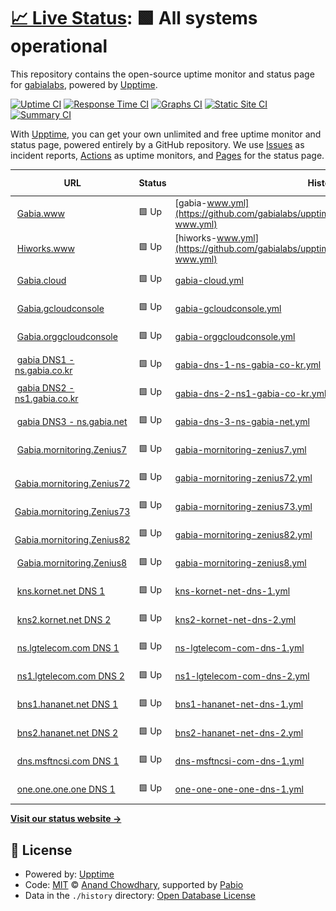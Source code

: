 # [📈 Live Status](https://gabialabs.github.io): <!--live status--> **🟩 All systems operational**

This repository contains the open-source uptime monitor and status page for [gabialabs](https://gabialabs.github.io), powered by [Upptime](https://github.com/upptime/upptime).

[![Uptime CI](https://github.com/gabialabs/upptime/workflows/Uptime%20CI/badge.svg)](https://github.com/gabialabs/upptime/actions?query=workflow%3A%22Uptime+CI%22)
[![Response Time CI](https://github.com/gabialabs/upptime/workflows/Response%20Time%20CI/badge.svg)](https://github.com/gabialabs/upptime/actions?query=workflow%3A%22Response+Time+CI%22)
[![Graphs CI](https://github.com/gabialabs/upptime/workflows/Graphs%20CI/badge.svg)](https://github.com/gabialabs/upptime/actions?query=workflow%3A%22Graphs+CI%22)
[![Static Site CI](https://github.com/gabialabs/upptime/workflows/Static%20Site%20CI/badge.svg)](https://github.com/gabialabs/upptime/actions?query=workflow%3A%22Static+Site+CI%22)
[![Summary CI](https://github.com/gabialabs/upptime/workflows/Summary%20CI/badge.svg)](https://github.com/gabialabs/upptime/actions?query=workflow%3A%22Summary+CI%22)

With [Upptime](https://upptime.js.org), you can get your own unlimited and free uptime monitor and status page, powered entirely by a GitHub repository. We use [Issues](https://github.com/gabialabs/upptime/issues) as incident reports, [Actions](https://github.com/gabialabs/upptime/actions) as uptime monitors, and [Pages](https://gabialabs.github.io) for the status page.

<!--start: status pages-->
<!-- This summary is generated by Upptime (https://github.com/upptime/upptime) -->
<!-- Do not edit this manually, your changes will be overwritten -->
<!-- prettier-ignore -->
| URL | Status | History | Response Time | Uptime |
| --- | ------ | ------- | ------------- | ------ |
| <img alt="" src="https://icons.duckduckgo.com/ip3/www.gabia.com.ico" height="13"> [Gabia.www](https://www.gabia.com/) | 🟩 Up | [gabia-www.yml](https://github.com/gabialabs/upptime/commits/HEAD/history/gabia-www.yml) | <details><summary><img alt="Response time graph" src="./graphs/gabia-www/response-time-week.png" height="20"> 5779ms</summary><br><a href="https://g-check.zasfe.com/history/gabia-www"><img alt="Response time 2837" src="https://img.shields.io/endpoint?url=https%3A%2F%2Fraw.githubusercontent.com%2Fgabialabs%2Fupptime%2FHEAD%2Fapi%2Fgabia-www%2Fresponse-time.json"></a><br><a href="https://g-check.zasfe.com/history/gabia-www"><img alt="24-hour response time 6449" src="https://img.shields.io/endpoint?url=https%3A%2F%2Fraw.githubusercontent.com%2Fgabialabs%2Fupptime%2FHEAD%2Fapi%2Fgabia-www%2Fresponse-time-day.json"></a><br><a href="https://g-check.zasfe.com/history/gabia-www"><img alt="7-day response time 5779" src="https://img.shields.io/endpoint?url=https%3A%2F%2Fraw.githubusercontent.com%2Fgabialabs%2Fupptime%2FHEAD%2Fapi%2Fgabia-www%2Fresponse-time-week.json"></a><br><a href="https://g-check.zasfe.com/history/gabia-www"><img alt="30-day response time 3410" src="https://img.shields.io/endpoint?url=https%3A%2F%2Fraw.githubusercontent.com%2Fgabialabs%2Fupptime%2FHEAD%2Fapi%2Fgabia-www%2Fresponse-time-month.json"></a><br><a href="https://g-check.zasfe.com/history/gabia-www"><img alt="1-year response time 2837" src="https://img.shields.io/endpoint?url=https%3A%2F%2Fraw.githubusercontent.com%2Fgabialabs%2Fupptime%2FHEAD%2Fapi%2Fgabia-www%2Fresponse-time-year.json"></a></details> | <details><summary><a href="https://g-check.zasfe.com/history/gabia-www">100.00%</a></summary><a href="https://g-check.zasfe.com/history/gabia-www"><img alt="All-time uptime 100.00%" src="https://img.shields.io/endpoint?url=https%3A%2F%2Fraw.githubusercontent.com%2Fgabialabs%2Fupptime%2FHEAD%2Fapi%2Fgabia-www%2Fuptime.json"></a><br><a href="https://g-check.zasfe.com/history/gabia-www"><img alt="24-hour uptime 100.00%" src="https://img.shields.io/endpoint?url=https%3A%2F%2Fraw.githubusercontent.com%2Fgabialabs%2Fupptime%2FHEAD%2Fapi%2Fgabia-www%2Fuptime-day.json"></a><br><a href="https://g-check.zasfe.com/history/gabia-www"><img alt="7-day uptime 100.00%" src="https://img.shields.io/endpoint?url=https%3A%2F%2Fraw.githubusercontent.com%2Fgabialabs%2Fupptime%2FHEAD%2Fapi%2Fgabia-www%2Fuptime-week.json"></a><br><a href="https://g-check.zasfe.com/history/gabia-www"><img alt="30-day uptime 100.00%" src="https://img.shields.io/endpoint?url=https%3A%2F%2Fraw.githubusercontent.com%2Fgabialabs%2Fupptime%2FHEAD%2Fapi%2Fgabia-www%2Fuptime-month.json"></a><br><a href="https://g-check.zasfe.com/history/gabia-www"><img alt="1-year uptime 100.00%" src="https://img.shields.io/endpoint?url=https%3A%2F%2Fraw.githubusercontent.com%2Fgabialabs%2Fupptime%2FHEAD%2Fapi%2Fgabia-www%2Fuptime-year.json"></a></details>
| <img alt="" src="https://icons.duckduckgo.com/ip3/hiworks.com.ico" height="13"> [Hiworks.www](https://hiworks.com/) | 🟩 Up | [hiworks-www.yml](https://github.com/gabialabs/upptime/commits/HEAD/history/hiworks-www.yml) | <details><summary><img alt="Response time graph" src="./graphs/hiworks-www/response-time-week.png" height="20"> 1043ms</summary><br><a href="https://g-check.zasfe.com/history/hiworks-www"><img alt="Response time 1279" src="https://img.shields.io/endpoint?url=https%3A%2F%2Fraw.githubusercontent.com%2Fgabialabs%2Fupptime%2FHEAD%2Fapi%2Fhiworks-www%2Fresponse-time.json"></a><br><a href="https://g-check.zasfe.com/history/hiworks-www"><img alt="24-hour response time 1036" src="https://img.shields.io/endpoint?url=https%3A%2F%2Fraw.githubusercontent.com%2Fgabialabs%2Fupptime%2FHEAD%2Fapi%2Fhiworks-www%2Fresponse-time-day.json"></a><br><a href="https://g-check.zasfe.com/history/hiworks-www"><img alt="7-day response time 1043" src="https://img.shields.io/endpoint?url=https%3A%2F%2Fraw.githubusercontent.com%2Fgabialabs%2Fupptime%2FHEAD%2Fapi%2Fhiworks-www%2Fresponse-time-week.json"></a><br><a href="https://g-check.zasfe.com/history/hiworks-www"><img alt="30-day response time 978" src="https://img.shields.io/endpoint?url=https%3A%2F%2Fraw.githubusercontent.com%2Fgabialabs%2Fupptime%2FHEAD%2Fapi%2Fhiworks-www%2Fresponse-time-month.json"></a><br><a href="https://g-check.zasfe.com/history/hiworks-www"><img alt="1-year response time 1279" src="https://img.shields.io/endpoint?url=https%3A%2F%2Fraw.githubusercontent.com%2Fgabialabs%2Fupptime%2FHEAD%2Fapi%2Fhiworks-www%2Fresponse-time-year.json"></a></details> | <details><summary><a href="https://g-check.zasfe.com/history/hiworks-www">100.00%</a></summary><a href="https://g-check.zasfe.com/history/hiworks-www"><img alt="All-time uptime 100.00%" src="https://img.shields.io/endpoint?url=https%3A%2F%2Fraw.githubusercontent.com%2Fgabialabs%2Fupptime%2FHEAD%2Fapi%2Fhiworks-www%2Fuptime.json"></a><br><a href="https://g-check.zasfe.com/history/hiworks-www"><img alt="24-hour uptime 100.00%" src="https://img.shields.io/endpoint?url=https%3A%2F%2Fraw.githubusercontent.com%2Fgabialabs%2Fupptime%2FHEAD%2Fapi%2Fhiworks-www%2Fuptime-day.json"></a><br><a href="https://g-check.zasfe.com/history/hiworks-www"><img alt="7-day uptime 100.00%" src="https://img.shields.io/endpoint?url=https%3A%2F%2Fraw.githubusercontent.com%2Fgabialabs%2Fupptime%2FHEAD%2Fapi%2Fhiworks-www%2Fuptime-week.json"></a><br><a href="https://g-check.zasfe.com/history/hiworks-www"><img alt="30-day uptime 100.00%" src="https://img.shields.io/endpoint?url=https%3A%2F%2Fraw.githubusercontent.com%2Fgabialabs%2Fupptime%2FHEAD%2Fapi%2Fhiworks-www%2Fuptime-month.json"></a><br><a href="https://g-check.zasfe.com/history/hiworks-www"><img alt="1-year uptime 100.00%" src="https://img.shields.io/endpoint?url=https%3A%2F%2Fraw.githubusercontent.com%2Fgabialabs%2Fupptime%2FHEAD%2Fapi%2Fhiworks-www%2Fuptime-year.json"></a></details>
| <img alt="" src="https://icons.duckduckgo.com/ip3/cloud.gabia.com.ico" height="13"> [Gabia.cloud](https://cloud.gabia.com/) | 🟩 Up | [gabia-cloud.yml](https://github.com/gabialabs/upptime/commits/HEAD/history/gabia-cloud.yml) | <details><summary><img alt="Response time graph" src="./graphs/gabia-cloud/response-time-week.png" height="20"> 1799ms</summary><br><a href="https://g-check.zasfe.com/history/gabia-cloud"><img alt="Response time 1814" src="https://img.shields.io/endpoint?url=https%3A%2F%2Fraw.githubusercontent.com%2Fgabialabs%2Fupptime%2FHEAD%2Fapi%2Fgabia-cloud%2Fresponse-time.json"></a><br><a href="https://g-check.zasfe.com/history/gabia-cloud"><img alt="24-hour response time 1705" src="https://img.shields.io/endpoint?url=https%3A%2F%2Fraw.githubusercontent.com%2Fgabialabs%2Fupptime%2FHEAD%2Fapi%2Fgabia-cloud%2Fresponse-time-day.json"></a><br><a href="https://g-check.zasfe.com/history/gabia-cloud"><img alt="7-day response time 1799" src="https://img.shields.io/endpoint?url=https%3A%2F%2Fraw.githubusercontent.com%2Fgabialabs%2Fupptime%2FHEAD%2Fapi%2Fgabia-cloud%2Fresponse-time-week.json"></a><br><a href="https://g-check.zasfe.com/history/gabia-cloud"><img alt="30-day response time 1786" src="https://img.shields.io/endpoint?url=https%3A%2F%2Fraw.githubusercontent.com%2Fgabialabs%2Fupptime%2FHEAD%2Fapi%2Fgabia-cloud%2Fresponse-time-month.json"></a><br><a href="https://g-check.zasfe.com/history/gabia-cloud"><img alt="1-year response time 1814" src="https://img.shields.io/endpoint?url=https%3A%2F%2Fraw.githubusercontent.com%2Fgabialabs%2Fupptime%2FHEAD%2Fapi%2Fgabia-cloud%2Fresponse-time-year.json"></a></details> | <details><summary><a href="https://g-check.zasfe.com/history/gabia-cloud">100.00%</a></summary><a href="https://g-check.zasfe.com/history/gabia-cloud"><img alt="All-time uptime 100.00%" src="https://img.shields.io/endpoint?url=https%3A%2F%2Fraw.githubusercontent.com%2Fgabialabs%2Fupptime%2FHEAD%2Fapi%2Fgabia-cloud%2Fuptime.json"></a><br><a href="https://g-check.zasfe.com/history/gabia-cloud"><img alt="24-hour uptime 100.00%" src="https://img.shields.io/endpoint?url=https%3A%2F%2Fraw.githubusercontent.com%2Fgabialabs%2Fupptime%2FHEAD%2Fapi%2Fgabia-cloud%2Fuptime-day.json"></a><br><a href="https://g-check.zasfe.com/history/gabia-cloud"><img alt="7-day uptime 100.00%" src="https://img.shields.io/endpoint?url=https%3A%2F%2Fraw.githubusercontent.com%2Fgabialabs%2Fupptime%2FHEAD%2Fapi%2Fgabia-cloud%2Fuptime-week.json"></a><br><a href="https://g-check.zasfe.com/history/gabia-cloud"><img alt="30-day uptime 100.00%" src="https://img.shields.io/endpoint?url=https%3A%2F%2Fraw.githubusercontent.com%2Fgabialabs%2Fupptime%2FHEAD%2Fapi%2Fgabia-cloud%2Fuptime-month.json"></a><br><a href="https://g-check.zasfe.com/history/gabia-cloud"><img alt="1-year uptime 100.00%" src="https://img.shields.io/endpoint?url=https%3A%2F%2Fraw.githubusercontent.com%2Fgabialabs%2Fupptime%2FHEAD%2Fapi%2Fgabia-cloud%2Fuptime-year.json"></a></details>
| <img alt="" src="https://icons.duckduckgo.com/ip3/gcloud.gabia.com.ico" height="13"> [Gabia.gcloudconsole](https://gcloud.gabia.com/) | 🟩 Up | [gabia-gcloudconsole.yml](https://github.com/gabialabs/upptime/commits/HEAD/history/gabia-gcloudconsole.yml) | <details><summary><img alt="Response time graph" src="./graphs/gabia-gcloudconsole/response-time-week.png" height="20"> 1594ms</summary><br><a href="https://g-check.zasfe.com/history/gabia-gcloudconsole"><img alt="Response time 1956" src="https://img.shields.io/endpoint?url=https%3A%2F%2Fraw.githubusercontent.com%2Fgabialabs%2Fupptime%2FHEAD%2Fapi%2Fgabia-gcloudconsole%2Fresponse-time.json"></a><br><a href="https://g-check.zasfe.com/history/gabia-gcloudconsole"><img alt="24-hour response time 1781" src="https://img.shields.io/endpoint?url=https%3A%2F%2Fraw.githubusercontent.com%2Fgabialabs%2Fupptime%2FHEAD%2Fapi%2Fgabia-gcloudconsole%2Fresponse-time-day.json"></a><br><a href="https://g-check.zasfe.com/history/gabia-gcloudconsole"><img alt="7-day response time 1594" src="https://img.shields.io/endpoint?url=https%3A%2F%2Fraw.githubusercontent.com%2Fgabialabs%2Fupptime%2FHEAD%2Fapi%2Fgabia-gcloudconsole%2Fresponse-time-week.json"></a><br><a href="https://g-check.zasfe.com/history/gabia-gcloudconsole"><img alt="30-day response time 1582" src="https://img.shields.io/endpoint?url=https%3A%2F%2Fraw.githubusercontent.com%2Fgabialabs%2Fupptime%2FHEAD%2Fapi%2Fgabia-gcloudconsole%2Fresponse-time-month.json"></a><br><a href="https://g-check.zasfe.com/history/gabia-gcloudconsole"><img alt="1-year response time 1956" src="https://img.shields.io/endpoint?url=https%3A%2F%2Fraw.githubusercontent.com%2Fgabialabs%2Fupptime%2FHEAD%2Fapi%2Fgabia-gcloudconsole%2Fresponse-time-year.json"></a></details> | <details><summary><a href="https://g-check.zasfe.com/history/gabia-gcloudconsole">100.00%</a></summary><a href="https://g-check.zasfe.com/history/gabia-gcloudconsole"><img alt="All-time uptime 100.00%" src="https://img.shields.io/endpoint?url=https%3A%2F%2Fraw.githubusercontent.com%2Fgabialabs%2Fupptime%2FHEAD%2Fapi%2Fgabia-gcloudconsole%2Fuptime.json"></a><br><a href="https://g-check.zasfe.com/history/gabia-gcloudconsole"><img alt="24-hour uptime 100.00%" src="https://img.shields.io/endpoint?url=https%3A%2F%2Fraw.githubusercontent.com%2Fgabialabs%2Fupptime%2FHEAD%2Fapi%2Fgabia-gcloudconsole%2Fuptime-day.json"></a><br><a href="https://g-check.zasfe.com/history/gabia-gcloudconsole"><img alt="7-day uptime 100.00%" src="https://img.shields.io/endpoint?url=https%3A%2F%2Fraw.githubusercontent.com%2Fgabialabs%2Fupptime%2FHEAD%2Fapi%2Fgabia-gcloudconsole%2Fuptime-week.json"></a><br><a href="https://g-check.zasfe.com/history/gabia-gcloudconsole"><img alt="30-day uptime 100.00%" src="https://img.shields.io/endpoint?url=https%3A%2F%2Fraw.githubusercontent.com%2Fgabialabs%2Fupptime%2FHEAD%2Fapi%2Fgabia-gcloudconsole%2Fuptime-month.json"></a><br><a href="https://g-check.zasfe.com/history/gabia-gcloudconsole"><img alt="1-year uptime 100.00%" src="https://img.shields.io/endpoint?url=https%3A%2F%2Fraw.githubusercontent.com%2Fgabialabs%2Fupptime%2FHEAD%2Fapi%2Fgabia-gcloudconsole%2Fuptime-year.json"></a></details>
| <img alt="" src="https://icons.duckduckgo.com/ip3/orgcloud.gabia.com.ico" height="13"> [Gabia.orggcloudconsole](https://orgcloud.gabia.com/login) | 🟩 Up | [gabia-orggcloudconsole.yml](https://github.com/gabialabs/upptime/commits/HEAD/history/gabia-orggcloudconsole.yml) | <details><summary><img alt="Response time graph" src="./graphs/gabia-orggcloudconsole/response-time-week.png" height="20"> 892ms</summary><br><a href="https://g-check.zasfe.com/history/gabia-orggcloudconsole"><img alt="Response time 944" src="https://img.shields.io/endpoint?url=https%3A%2F%2Fraw.githubusercontent.com%2Fgabialabs%2Fupptime%2FHEAD%2Fapi%2Fgabia-orggcloudconsole%2Fresponse-time.json"></a><br><a href="https://g-check.zasfe.com/history/gabia-orggcloudconsole"><img alt="24-hour response time 985" src="https://img.shields.io/endpoint?url=https%3A%2F%2Fraw.githubusercontent.com%2Fgabialabs%2Fupptime%2FHEAD%2Fapi%2Fgabia-orggcloudconsole%2Fresponse-time-day.json"></a><br><a href="https://g-check.zasfe.com/history/gabia-orggcloudconsole"><img alt="7-day response time 892" src="https://img.shields.io/endpoint?url=https%3A%2F%2Fraw.githubusercontent.com%2Fgabialabs%2Fupptime%2FHEAD%2Fapi%2Fgabia-orggcloudconsole%2Fresponse-time-week.json"></a><br><a href="https://g-check.zasfe.com/history/gabia-orggcloudconsole"><img alt="30-day response time 955" src="https://img.shields.io/endpoint?url=https%3A%2F%2Fraw.githubusercontent.com%2Fgabialabs%2Fupptime%2FHEAD%2Fapi%2Fgabia-orggcloudconsole%2Fresponse-time-month.json"></a><br><a href="https://g-check.zasfe.com/history/gabia-orggcloudconsole"><img alt="1-year response time 944" src="https://img.shields.io/endpoint?url=https%3A%2F%2Fraw.githubusercontent.com%2Fgabialabs%2Fupptime%2FHEAD%2Fapi%2Fgabia-orggcloudconsole%2Fresponse-time-year.json"></a></details> | <details><summary><a href="https://g-check.zasfe.com/history/gabia-orggcloudconsole">100.00%</a></summary><a href="https://g-check.zasfe.com/history/gabia-orggcloudconsole"><img alt="All-time uptime 100.00%" src="https://img.shields.io/endpoint?url=https%3A%2F%2Fraw.githubusercontent.com%2Fgabialabs%2Fupptime%2FHEAD%2Fapi%2Fgabia-orggcloudconsole%2Fuptime.json"></a><br><a href="https://g-check.zasfe.com/history/gabia-orggcloudconsole"><img alt="24-hour uptime 100.00%" src="https://img.shields.io/endpoint?url=https%3A%2F%2Fraw.githubusercontent.com%2Fgabialabs%2Fupptime%2FHEAD%2Fapi%2Fgabia-orggcloudconsole%2Fuptime-day.json"></a><br><a href="https://g-check.zasfe.com/history/gabia-orggcloudconsole"><img alt="7-day uptime 100.00%" src="https://img.shields.io/endpoint?url=https%3A%2F%2Fraw.githubusercontent.com%2Fgabialabs%2Fupptime%2FHEAD%2Fapi%2Fgabia-orggcloudconsole%2Fuptime-week.json"></a><br><a href="https://g-check.zasfe.com/history/gabia-orggcloudconsole"><img alt="30-day uptime 100.00%" src="https://img.shields.io/endpoint?url=https%3A%2F%2Fraw.githubusercontent.com%2Fgabialabs%2Fupptime%2FHEAD%2Fapi%2Fgabia-orggcloudconsole%2Fuptime-month.json"></a><br><a href="https://g-check.zasfe.com/history/gabia-orggcloudconsole"><img alt="1-year uptime 100.00%" src="https://img.shields.io/endpoint?url=https%3A%2F%2Fraw.githubusercontent.com%2Fgabialabs%2Fupptime%2FHEAD%2Fapi%2Fgabia-orggcloudconsole%2Fuptime-year.json"></a></details>
| <img alt="" src="https://icons.duckduckgo.com/ip3/null.ico" height="13"> [gabia DNS1 - ns.gabia.co.kr](ns.gabia.co.kr) | 🟩 Up | [gabia-dns-1-ns-gabia-co-kr.yml](https://github.com/gabialabs/upptime/commits/HEAD/history/gabia-dns-1-ns-gabia-co-kr.yml) | <details><summary><img alt="Response time graph" src="./graphs/gabia-dns-1-ns-gabia-co-kr/response-time-week.png" height="20"> 170ms</summary><br><a href="https://g-check.zasfe.com/history/gabia-dns-1-ns-gabia-co-kr"><img alt="Response time 170" src="https://img.shields.io/endpoint?url=https%3A%2F%2Fraw.githubusercontent.com%2Fgabialabs%2Fupptime%2FHEAD%2Fapi%2Fgabia-dns-1-ns-gabia-co-kr%2Fresponse-time.json"></a><br><a href="https://g-check.zasfe.com/history/gabia-dns-1-ns-gabia-co-kr"><img alt="24-hour response time 185" src="https://img.shields.io/endpoint?url=https%3A%2F%2Fraw.githubusercontent.com%2Fgabialabs%2Fupptime%2FHEAD%2Fapi%2Fgabia-dns-1-ns-gabia-co-kr%2Fresponse-time-day.json"></a><br><a href="https://g-check.zasfe.com/history/gabia-dns-1-ns-gabia-co-kr"><img alt="7-day response time 170" src="https://img.shields.io/endpoint?url=https%3A%2F%2Fraw.githubusercontent.com%2Fgabialabs%2Fupptime%2FHEAD%2Fapi%2Fgabia-dns-1-ns-gabia-co-kr%2Fresponse-time-week.json"></a><br><a href="https://g-check.zasfe.com/history/gabia-dns-1-ns-gabia-co-kr"><img alt="30-day response time 174" src="https://img.shields.io/endpoint?url=https%3A%2F%2Fraw.githubusercontent.com%2Fgabialabs%2Fupptime%2FHEAD%2Fapi%2Fgabia-dns-1-ns-gabia-co-kr%2Fresponse-time-month.json"></a><br><a href="https://g-check.zasfe.com/history/gabia-dns-1-ns-gabia-co-kr"><img alt="1-year response time 170" src="https://img.shields.io/endpoint?url=https%3A%2F%2Fraw.githubusercontent.com%2Fgabialabs%2Fupptime%2FHEAD%2Fapi%2Fgabia-dns-1-ns-gabia-co-kr%2Fresponse-time-year.json"></a></details> | <details><summary><a href="https://g-check.zasfe.com/history/gabia-dns-1-ns-gabia-co-kr">100.00%</a></summary><a href="https://g-check.zasfe.com/history/gabia-dns-1-ns-gabia-co-kr"><img alt="All-time uptime 100.00%" src="https://img.shields.io/endpoint?url=https%3A%2F%2Fraw.githubusercontent.com%2Fgabialabs%2Fupptime%2FHEAD%2Fapi%2Fgabia-dns-1-ns-gabia-co-kr%2Fuptime.json"></a><br><a href="https://g-check.zasfe.com/history/gabia-dns-1-ns-gabia-co-kr"><img alt="24-hour uptime 100.00%" src="https://img.shields.io/endpoint?url=https%3A%2F%2Fraw.githubusercontent.com%2Fgabialabs%2Fupptime%2FHEAD%2Fapi%2Fgabia-dns-1-ns-gabia-co-kr%2Fuptime-day.json"></a><br><a href="https://g-check.zasfe.com/history/gabia-dns-1-ns-gabia-co-kr"><img alt="7-day uptime 100.00%" src="https://img.shields.io/endpoint?url=https%3A%2F%2Fraw.githubusercontent.com%2Fgabialabs%2Fupptime%2FHEAD%2Fapi%2Fgabia-dns-1-ns-gabia-co-kr%2Fuptime-week.json"></a><br><a href="https://g-check.zasfe.com/history/gabia-dns-1-ns-gabia-co-kr"><img alt="30-day uptime 100.00%" src="https://img.shields.io/endpoint?url=https%3A%2F%2Fraw.githubusercontent.com%2Fgabialabs%2Fupptime%2FHEAD%2Fapi%2Fgabia-dns-1-ns-gabia-co-kr%2Fuptime-month.json"></a><br><a href="https://g-check.zasfe.com/history/gabia-dns-1-ns-gabia-co-kr"><img alt="1-year uptime 100.00%" src="https://img.shields.io/endpoint?url=https%3A%2F%2Fraw.githubusercontent.com%2Fgabialabs%2Fupptime%2FHEAD%2Fapi%2Fgabia-dns-1-ns-gabia-co-kr%2Fuptime-year.json"></a></details>
| <img alt="" src="https://icons.duckduckgo.com/ip3/null.ico" height="13"> [gabia DNS2 - ns1.gabia.co.kr](ns1.gabia.co.kr) | 🟩 Up | [gabia-dns-2-ns1-gabia-co-kr.yml](https://github.com/gabialabs/upptime/commits/HEAD/history/gabia-dns-2-ns1-gabia-co-kr.yml) | <details><summary><img alt="Response time graph" src="./graphs/gabia-dns-2-ns1-gabia-co-kr/response-time-week.png" height="20"> 170ms</summary><br><a href="https://g-check.zasfe.com/history/gabia-dns-2-ns1-gabia-co-kr"><img alt="Response time 166" src="https://img.shields.io/endpoint?url=https%3A%2F%2Fraw.githubusercontent.com%2Fgabialabs%2Fupptime%2FHEAD%2Fapi%2Fgabia-dns-2-ns1-gabia-co-kr%2Fresponse-time.json"></a><br><a href="https://g-check.zasfe.com/history/gabia-dns-2-ns1-gabia-co-kr"><img alt="24-hour response time 193" src="https://img.shields.io/endpoint?url=https%3A%2F%2Fraw.githubusercontent.com%2Fgabialabs%2Fupptime%2FHEAD%2Fapi%2Fgabia-dns-2-ns1-gabia-co-kr%2Fresponse-time-day.json"></a><br><a href="https://g-check.zasfe.com/history/gabia-dns-2-ns1-gabia-co-kr"><img alt="7-day response time 170" src="https://img.shields.io/endpoint?url=https%3A%2F%2Fraw.githubusercontent.com%2Fgabialabs%2Fupptime%2FHEAD%2Fapi%2Fgabia-dns-2-ns1-gabia-co-kr%2Fresponse-time-week.json"></a><br><a href="https://g-check.zasfe.com/history/gabia-dns-2-ns1-gabia-co-kr"><img alt="30-day response time 173" src="https://img.shields.io/endpoint?url=https%3A%2F%2Fraw.githubusercontent.com%2Fgabialabs%2Fupptime%2FHEAD%2Fapi%2Fgabia-dns-2-ns1-gabia-co-kr%2Fresponse-time-month.json"></a><br><a href="https://g-check.zasfe.com/history/gabia-dns-2-ns1-gabia-co-kr"><img alt="1-year response time 166" src="https://img.shields.io/endpoint?url=https%3A%2F%2Fraw.githubusercontent.com%2Fgabialabs%2Fupptime%2FHEAD%2Fapi%2Fgabia-dns-2-ns1-gabia-co-kr%2Fresponse-time-year.json"></a></details> | <details><summary><a href="https://g-check.zasfe.com/history/gabia-dns-2-ns1-gabia-co-kr">100.00%</a></summary><a href="https://g-check.zasfe.com/history/gabia-dns-2-ns1-gabia-co-kr"><img alt="All-time uptime 100.00%" src="https://img.shields.io/endpoint?url=https%3A%2F%2Fraw.githubusercontent.com%2Fgabialabs%2Fupptime%2FHEAD%2Fapi%2Fgabia-dns-2-ns1-gabia-co-kr%2Fuptime.json"></a><br><a href="https://g-check.zasfe.com/history/gabia-dns-2-ns1-gabia-co-kr"><img alt="24-hour uptime 100.00%" src="https://img.shields.io/endpoint?url=https%3A%2F%2Fraw.githubusercontent.com%2Fgabialabs%2Fupptime%2FHEAD%2Fapi%2Fgabia-dns-2-ns1-gabia-co-kr%2Fuptime-day.json"></a><br><a href="https://g-check.zasfe.com/history/gabia-dns-2-ns1-gabia-co-kr"><img alt="7-day uptime 100.00%" src="https://img.shields.io/endpoint?url=https%3A%2F%2Fraw.githubusercontent.com%2Fgabialabs%2Fupptime%2FHEAD%2Fapi%2Fgabia-dns-2-ns1-gabia-co-kr%2Fuptime-week.json"></a><br><a href="https://g-check.zasfe.com/history/gabia-dns-2-ns1-gabia-co-kr"><img alt="30-day uptime 100.00%" src="https://img.shields.io/endpoint?url=https%3A%2F%2Fraw.githubusercontent.com%2Fgabialabs%2Fupptime%2FHEAD%2Fapi%2Fgabia-dns-2-ns1-gabia-co-kr%2Fuptime-month.json"></a><br><a href="https://g-check.zasfe.com/history/gabia-dns-2-ns1-gabia-co-kr"><img alt="1-year uptime 100.00%" src="https://img.shields.io/endpoint?url=https%3A%2F%2Fraw.githubusercontent.com%2Fgabialabs%2Fupptime%2FHEAD%2Fapi%2Fgabia-dns-2-ns1-gabia-co-kr%2Fuptime-year.json"></a></details>
| <img alt="" src="https://icons.duckduckgo.com/ip3/null.ico" height="13"> [gabia DNS3 - ns.gabia.net](ns.gabia.net) | 🟩 Up | [gabia-dns-3-ns-gabia-net.yml](https://github.com/gabialabs/upptime/commits/HEAD/history/gabia-dns-3-ns-gabia-net.yml) | <details><summary><img alt="Response time graph" src="./graphs/gabia-dns-3-ns-gabia-net/response-time-week.png" height="20"> 164ms</summary><br><a href="https://g-check.zasfe.com/history/gabia-dns-3-ns-gabia-net"><img alt="Response time 165" src="https://img.shields.io/endpoint?url=https%3A%2F%2Fraw.githubusercontent.com%2Fgabialabs%2Fupptime%2FHEAD%2Fapi%2Fgabia-dns-3-ns-gabia-net%2Fresponse-time.json"></a><br><a href="https://g-check.zasfe.com/history/gabia-dns-3-ns-gabia-net"><img alt="24-hour response time 181" src="https://img.shields.io/endpoint?url=https%3A%2F%2Fraw.githubusercontent.com%2Fgabialabs%2Fupptime%2FHEAD%2Fapi%2Fgabia-dns-3-ns-gabia-net%2Fresponse-time-day.json"></a><br><a href="https://g-check.zasfe.com/history/gabia-dns-3-ns-gabia-net"><img alt="7-day response time 164" src="https://img.shields.io/endpoint?url=https%3A%2F%2Fraw.githubusercontent.com%2Fgabialabs%2Fupptime%2FHEAD%2Fapi%2Fgabia-dns-3-ns-gabia-net%2Fresponse-time-week.json"></a><br><a href="https://g-check.zasfe.com/history/gabia-dns-3-ns-gabia-net"><img alt="30-day response time 169" src="https://img.shields.io/endpoint?url=https%3A%2F%2Fraw.githubusercontent.com%2Fgabialabs%2Fupptime%2FHEAD%2Fapi%2Fgabia-dns-3-ns-gabia-net%2Fresponse-time-month.json"></a><br><a href="https://g-check.zasfe.com/history/gabia-dns-3-ns-gabia-net"><img alt="1-year response time 165" src="https://img.shields.io/endpoint?url=https%3A%2F%2Fraw.githubusercontent.com%2Fgabialabs%2Fupptime%2FHEAD%2Fapi%2Fgabia-dns-3-ns-gabia-net%2Fresponse-time-year.json"></a></details> | <details><summary><a href="https://g-check.zasfe.com/history/gabia-dns-3-ns-gabia-net">100.00%</a></summary><a href="https://g-check.zasfe.com/history/gabia-dns-3-ns-gabia-net"><img alt="All-time uptime 100.00%" src="https://img.shields.io/endpoint?url=https%3A%2F%2Fraw.githubusercontent.com%2Fgabialabs%2Fupptime%2FHEAD%2Fapi%2Fgabia-dns-3-ns-gabia-net%2Fuptime.json"></a><br><a href="https://g-check.zasfe.com/history/gabia-dns-3-ns-gabia-net"><img alt="24-hour uptime 100.00%" src="https://img.shields.io/endpoint?url=https%3A%2F%2Fraw.githubusercontent.com%2Fgabialabs%2Fupptime%2FHEAD%2Fapi%2Fgabia-dns-3-ns-gabia-net%2Fuptime-day.json"></a><br><a href="https://g-check.zasfe.com/history/gabia-dns-3-ns-gabia-net"><img alt="7-day uptime 100.00%" src="https://img.shields.io/endpoint?url=https%3A%2F%2Fraw.githubusercontent.com%2Fgabialabs%2Fupptime%2FHEAD%2Fapi%2Fgabia-dns-3-ns-gabia-net%2Fuptime-week.json"></a><br><a href="https://g-check.zasfe.com/history/gabia-dns-3-ns-gabia-net"><img alt="30-day uptime 100.00%" src="https://img.shields.io/endpoint?url=https%3A%2F%2Fraw.githubusercontent.com%2Fgabialabs%2Fupptime%2FHEAD%2Fapi%2Fgabia-dns-3-ns-gabia-net%2Fuptime-month.json"></a><br><a href="https://g-check.zasfe.com/history/gabia-dns-3-ns-gabia-net"><img alt="1-year uptime 100.00%" src="https://img.shields.io/endpoint?url=https%3A%2F%2Fraw.githubusercontent.com%2Fgabialabs%2Fupptime%2FHEAD%2Fapi%2Fgabia-dns-3-ns-gabia-net%2Fuptime-year.json"></a></details>
| <img alt="" src="https://icons.duckduckgo.com/ip3/zenius7.gabia.com.ico" height="13"> [Gabia.mornitoring.Zenius7](https://zenius7.gabia.com/zenius7/login.zenius?_m=loginPage) | 🟩 Up | [gabia-mornitoring-zenius7.yml](https://github.com/gabialabs/upptime/commits/HEAD/history/gabia-mornitoring-zenius7.yml) | <details><summary><img alt="Response time graph" src="./graphs/gabia-mornitoring-zenius7/response-time-week.png" height="20"> 1265ms</summary><br><a href="https://g-check.zasfe.com/history/gabia-mornitoring-zenius7"><img alt="Response time 1199" src="https://img.shields.io/endpoint?url=https%3A%2F%2Fraw.githubusercontent.com%2Fgabialabs%2Fupptime%2FHEAD%2Fapi%2Fgabia-mornitoring-zenius7%2Fresponse-time.json"></a><br><a href="https://g-check.zasfe.com/history/gabia-mornitoring-zenius7"><img alt="24-hour response time 1292" src="https://img.shields.io/endpoint?url=https%3A%2F%2Fraw.githubusercontent.com%2Fgabialabs%2Fupptime%2FHEAD%2Fapi%2Fgabia-mornitoring-zenius7%2Fresponse-time-day.json"></a><br><a href="https://g-check.zasfe.com/history/gabia-mornitoring-zenius7"><img alt="7-day response time 1265" src="https://img.shields.io/endpoint?url=https%3A%2F%2Fraw.githubusercontent.com%2Fgabialabs%2Fupptime%2FHEAD%2Fapi%2Fgabia-mornitoring-zenius7%2Fresponse-time-week.json"></a><br><a href="https://g-check.zasfe.com/history/gabia-mornitoring-zenius7"><img alt="30-day response time 1230" src="https://img.shields.io/endpoint?url=https%3A%2F%2Fraw.githubusercontent.com%2Fgabialabs%2Fupptime%2FHEAD%2Fapi%2Fgabia-mornitoring-zenius7%2Fresponse-time-month.json"></a><br><a href="https://g-check.zasfe.com/history/gabia-mornitoring-zenius7"><img alt="1-year response time 1199" src="https://img.shields.io/endpoint?url=https%3A%2F%2Fraw.githubusercontent.com%2Fgabialabs%2Fupptime%2FHEAD%2Fapi%2Fgabia-mornitoring-zenius7%2Fresponse-time-year.json"></a></details> | <details><summary><a href="https://g-check.zasfe.com/history/gabia-mornitoring-zenius7">100.00%</a></summary><a href="https://g-check.zasfe.com/history/gabia-mornitoring-zenius7"><img alt="All-time uptime 100.00%" src="https://img.shields.io/endpoint?url=https%3A%2F%2Fraw.githubusercontent.com%2Fgabialabs%2Fupptime%2FHEAD%2Fapi%2Fgabia-mornitoring-zenius7%2Fuptime.json"></a><br><a href="https://g-check.zasfe.com/history/gabia-mornitoring-zenius7"><img alt="24-hour uptime 100.00%" src="https://img.shields.io/endpoint?url=https%3A%2F%2Fraw.githubusercontent.com%2Fgabialabs%2Fupptime%2FHEAD%2Fapi%2Fgabia-mornitoring-zenius7%2Fuptime-day.json"></a><br><a href="https://g-check.zasfe.com/history/gabia-mornitoring-zenius7"><img alt="7-day uptime 100.00%" src="https://img.shields.io/endpoint?url=https%3A%2F%2Fraw.githubusercontent.com%2Fgabialabs%2Fupptime%2FHEAD%2Fapi%2Fgabia-mornitoring-zenius7%2Fuptime-week.json"></a><br><a href="https://g-check.zasfe.com/history/gabia-mornitoring-zenius7"><img alt="30-day uptime 100.00%" src="https://img.shields.io/endpoint?url=https%3A%2F%2Fraw.githubusercontent.com%2Fgabialabs%2Fupptime%2FHEAD%2Fapi%2Fgabia-mornitoring-zenius7%2Fuptime-month.json"></a><br><a href="https://g-check.zasfe.com/history/gabia-mornitoring-zenius7"><img alt="1-year uptime 100.00%" src="https://img.shields.io/endpoint?url=https%3A%2F%2Fraw.githubusercontent.com%2Fgabialabs%2Fupptime%2FHEAD%2Fapi%2Fgabia-mornitoring-zenius7%2Fuptime-year.json"></a></details>
| <img alt="" src="https://icons.duckduckgo.com/ip3/zenius72.gabia.com.ico" height="13"> [Gabia.mornitoring.Zenius72](https://zenius72.gabia.com/zenius7/login.zenius?_m=loginPage) | 🟩 Up | [gabia-mornitoring-zenius72.yml](https://github.com/gabialabs/upptime/commits/HEAD/history/gabia-mornitoring-zenius72.yml) | <details><summary><img alt="Response time graph" src="./graphs/gabia-mornitoring-zenius72/response-time-week.png" height="20"> 1301ms</summary><br><a href="https://g-check.zasfe.com/history/gabia-mornitoring-zenius72"><img alt="Response time 1316" src="https://img.shields.io/endpoint?url=https%3A%2F%2Fraw.githubusercontent.com%2Fgabialabs%2Fupptime%2FHEAD%2Fapi%2Fgabia-mornitoring-zenius72%2Fresponse-time.json"></a><br><a href="https://g-check.zasfe.com/history/gabia-mornitoring-zenius72"><img alt="24-hour response time 1243" src="https://img.shields.io/endpoint?url=https%3A%2F%2Fraw.githubusercontent.com%2Fgabialabs%2Fupptime%2FHEAD%2Fapi%2Fgabia-mornitoring-zenius72%2Fresponse-time-day.json"></a><br><a href="https://g-check.zasfe.com/history/gabia-mornitoring-zenius72"><img alt="7-day response time 1301" src="https://img.shields.io/endpoint?url=https%3A%2F%2Fraw.githubusercontent.com%2Fgabialabs%2Fupptime%2FHEAD%2Fapi%2Fgabia-mornitoring-zenius72%2Fresponse-time-week.json"></a><br><a href="https://g-check.zasfe.com/history/gabia-mornitoring-zenius72"><img alt="30-day response time 1443" src="https://img.shields.io/endpoint?url=https%3A%2F%2Fraw.githubusercontent.com%2Fgabialabs%2Fupptime%2FHEAD%2Fapi%2Fgabia-mornitoring-zenius72%2Fresponse-time-month.json"></a><br><a href="https://g-check.zasfe.com/history/gabia-mornitoring-zenius72"><img alt="1-year response time 1316" src="https://img.shields.io/endpoint?url=https%3A%2F%2Fraw.githubusercontent.com%2Fgabialabs%2Fupptime%2FHEAD%2Fapi%2Fgabia-mornitoring-zenius72%2Fresponse-time-year.json"></a></details> | <details><summary><a href="https://g-check.zasfe.com/history/gabia-mornitoring-zenius72">100.00%</a></summary><a href="https://g-check.zasfe.com/history/gabia-mornitoring-zenius72"><img alt="All-time uptime 100.00%" src="https://img.shields.io/endpoint?url=https%3A%2F%2Fraw.githubusercontent.com%2Fgabialabs%2Fupptime%2FHEAD%2Fapi%2Fgabia-mornitoring-zenius72%2Fuptime.json"></a><br><a href="https://g-check.zasfe.com/history/gabia-mornitoring-zenius72"><img alt="24-hour uptime 100.00%" src="https://img.shields.io/endpoint?url=https%3A%2F%2Fraw.githubusercontent.com%2Fgabialabs%2Fupptime%2FHEAD%2Fapi%2Fgabia-mornitoring-zenius72%2Fuptime-day.json"></a><br><a href="https://g-check.zasfe.com/history/gabia-mornitoring-zenius72"><img alt="7-day uptime 100.00%" src="https://img.shields.io/endpoint?url=https%3A%2F%2Fraw.githubusercontent.com%2Fgabialabs%2Fupptime%2FHEAD%2Fapi%2Fgabia-mornitoring-zenius72%2Fuptime-week.json"></a><br><a href="https://g-check.zasfe.com/history/gabia-mornitoring-zenius72"><img alt="30-day uptime 100.00%" src="https://img.shields.io/endpoint?url=https%3A%2F%2Fraw.githubusercontent.com%2Fgabialabs%2Fupptime%2FHEAD%2Fapi%2Fgabia-mornitoring-zenius72%2Fuptime-month.json"></a><br><a href="https://g-check.zasfe.com/history/gabia-mornitoring-zenius72"><img alt="1-year uptime 100.00%" src="https://img.shields.io/endpoint?url=https%3A%2F%2Fraw.githubusercontent.com%2Fgabialabs%2Fupptime%2FHEAD%2Fapi%2Fgabia-mornitoring-zenius72%2Fuptime-year.json"></a></details>
| <img alt="" src="https://icons.duckduckgo.com/ip3/zenius73.gabia.com.ico" height="13"> [Gabia.mornitoring.Zenius73](https://zenius73.gabia.com/zenius7/login.zenius?_m=loginPage) | 🟩 Up | [gabia-mornitoring-zenius73.yml](https://github.com/gabialabs/upptime/commits/HEAD/history/gabia-mornitoring-zenius73.yml) | <details><summary><img alt="Response time graph" src="./graphs/gabia-mornitoring-zenius73/response-time-week.png" height="20"> 1191ms</summary><br><a href="https://g-check.zasfe.com/history/gabia-mornitoring-zenius73"><img alt="Response time 1191" src="https://img.shields.io/endpoint?url=https%3A%2F%2Fraw.githubusercontent.com%2Fgabialabs%2Fupptime%2FHEAD%2Fapi%2Fgabia-mornitoring-zenius73%2Fresponse-time.json"></a><br><a href="https://g-check.zasfe.com/history/gabia-mornitoring-zenius73"><img alt="24-hour response time 1305" src="https://img.shields.io/endpoint?url=https%3A%2F%2Fraw.githubusercontent.com%2Fgabialabs%2Fupptime%2FHEAD%2Fapi%2Fgabia-mornitoring-zenius73%2Fresponse-time-day.json"></a><br><a href="https://g-check.zasfe.com/history/gabia-mornitoring-zenius73"><img alt="7-day response time 1191" src="https://img.shields.io/endpoint?url=https%3A%2F%2Fraw.githubusercontent.com%2Fgabialabs%2Fupptime%2FHEAD%2Fapi%2Fgabia-mornitoring-zenius73%2Fresponse-time-week.json"></a><br><a href="https://g-check.zasfe.com/history/gabia-mornitoring-zenius73"><img alt="30-day response time 1205" src="https://img.shields.io/endpoint?url=https%3A%2F%2Fraw.githubusercontent.com%2Fgabialabs%2Fupptime%2FHEAD%2Fapi%2Fgabia-mornitoring-zenius73%2Fresponse-time-month.json"></a><br><a href="https://g-check.zasfe.com/history/gabia-mornitoring-zenius73"><img alt="1-year response time 1191" src="https://img.shields.io/endpoint?url=https%3A%2F%2Fraw.githubusercontent.com%2Fgabialabs%2Fupptime%2FHEAD%2Fapi%2Fgabia-mornitoring-zenius73%2Fresponse-time-year.json"></a></details> | <details><summary><a href="https://g-check.zasfe.com/history/gabia-mornitoring-zenius73">100.00%</a></summary><a href="https://g-check.zasfe.com/history/gabia-mornitoring-zenius73"><img alt="All-time uptime 100.00%" src="https://img.shields.io/endpoint?url=https%3A%2F%2Fraw.githubusercontent.com%2Fgabialabs%2Fupptime%2FHEAD%2Fapi%2Fgabia-mornitoring-zenius73%2Fuptime.json"></a><br><a href="https://g-check.zasfe.com/history/gabia-mornitoring-zenius73"><img alt="24-hour uptime 100.00%" src="https://img.shields.io/endpoint?url=https%3A%2F%2Fraw.githubusercontent.com%2Fgabialabs%2Fupptime%2FHEAD%2Fapi%2Fgabia-mornitoring-zenius73%2Fuptime-day.json"></a><br><a href="https://g-check.zasfe.com/history/gabia-mornitoring-zenius73"><img alt="7-day uptime 100.00%" src="https://img.shields.io/endpoint?url=https%3A%2F%2Fraw.githubusercontent.com%2Fgabialabs%2Fupptime%2FHEAD%2Fapi%2Fgabia-mornitoring-zenius73%2Fuptime-week.json"></a><br><a href="https://g-check.zasfe.com/history/gabia-mornitoring-zenius73"><img alt="30-day uptime 100.00%" src="https://img.shields.io/endpoint?url=https%3A%2F%2Fraw.githubusercontent.com%2Fgabialabs%2Fupptime%2FHEAD%2Fapi%2Fgabia-mornitoring-zenius73%2Fuptime-month.json"></a><br><a href="https://g-check.zasfe.com/history/gabia-mornitoring-zenius73"><img alt="1-year uptime 100.00%" src="https://img.shields.io/endpoint?url=https%3A%2F%2Fraw.githubusercontent.com%2Fgabialabs%2Fupptime%2FHEAD%2Fapi%2Fgabia-mornitoring-zenius73%2Fuptime-year.json"></a></details>
| <img alt="" src="https://icons.duckduckgo.com/ip3/zenius82.gabia.com.ico" height="13"> [Gabia.mornitoring.Zenius82](https://zenius82.gabia.com/zenius8/login.zenius?_m=loginPage) | 🟩 Up | [gabia-mornitoring-zenius82.yml](https://github.com/gabialabs/upptime/commits/HEAD/history/gabia-mornitoring-zenius82.yml) | <details><summary><img alt="Response time graph" src="./graphs/gabia-mornitoring-zenius82/response-time-week.png" height="20"> 1233ms</summary><br><a href="https://g-check.zasfe.com/history/gabia-mornitoring-zenius82"><img alt="Response time 1021" src="https://img.shields.io/endpoint?url=https%3A%2F%2Fraw.githubusercontent.com%2Fgabialabs%2Fupptime%2FHEAD%2Fapi%2Fgabia-mornitoring-zenius82%2Fresponse-time.json"></a><br><a href="https://g-check.zasfe.com/history/gabia-mornitoring-zenius82"><img alt="24-hour response time 2358" src="https://img.shields.io/endpoint?url=https%3A%2F%2Fraw.githubusercontent.com%2Fgabialabs%2Fupptime%2FHEAD%2Fapi%2Fgabia-mornitoring-zenius82%2Fresponse-time-day.json"></a><br><a href="https://g-check.zasfe.com/history/gabia-mornitoring-zenius82"><img alt="7-day response time 1233" src="https://img.shields.io/endpoint?url=https%3A%2F%2Fraw.githubusercontent.com%2Fgabialabs%2Fupptime%2FHEAD%2Fapi%2Fgabia-mornitoring-zenius82%2Fresponse-time-week.json"></a><br><a href="https://g-check.zasfe.com/history/gabia-mornitoring-zenius82"><img alt="30-day response time 1086" src="https://img.shields.io/endpoint?url=https%3A%2F%2Fraw.githubusercontent.com%2Fgabialabs%2Fupptime%2FHEAD%2Fapi%2Fgabia-mornitoring-zenius82%2Fresponse-time-month.json"></a><br><a href="https://g-check.zasfe.com/history/gabia-mornitoring-zenius82"><img alt="1-year response time 1021" src="https://img.shields.io/endpoint?url=https%3A%2F%2Fraw.githubusercontent.com%2Fgabialabs%2Fupptime%2FHEAD%2Fapi%2Fgabia-mornitoring-zenius82%2Fresponse-time-year.json"></a></details> | <details><summary><a href="https://g-check.zasfe.com/history/gabia-mornitoring-zenius82">100.00%</a></summary><a href="https://g-check.zasfe.com/history/gabia-mornitoring-zenius82"><img alt="All-time uptime 100.00%" src="https://img.shields.io/endpoint?url=https%3A%2F%2Fraw.githubusercontent.com%2Fgabialabs%2Fupptime%2FHEAD%2Fapi%2Fgabia-mornitoring-zenius82%2Fuptime.json"></a><br><a href="https://g-check.zasfe.com/history/gabia-mornitoring-zenius82"><img alt="24-hour uptime 100.00%" src="https://img.shields.io/endpoint?url=https%3A%2F%2Fraw.githubusercontent.com%2Fgabialabs%2Fupptime%2FHEAD%2Fapi%2Fgabia-mornitoring-zenius82%2Fuptime-day.json"></a><br><a href="https://g-check.zasfe.com/history/gabia-mornitoring-zenius82"><img alt="7-day uptime 100.00%" src="https://img.shields.io/endpoint?url=https%3A%2F%2Fraw.githubusercontent.com%2Fgabialabs%2Fupptime%2FHEAD%2Fapi%2Fgabia-mornitoring-zenius82%2Fuptime-week.json"></a><br><a href="https://g-check.zasfe.com/history/gabia-mornitoring-zenius82"><img alt="30-day uptime 100.00%" src="https://img.shields.io/endpoint?url=https%3A%2F%2Fraw.githubusercontent.com%2Fgabialabs%2Fupptime%2FHEAD%2Fapi%2Fgabia-mornitoring-zenius82%2Fuptime-month.json"></a><br><a href="https://g-check.zasfe.com/history/gabia-mornitoring-zenius82"><img alt="1-year uptime 100.00%" src="https://img.shields.io/endpoint?url=https%3A%2F%2Fraw.githubusercontent.com%2Fgabialabs%2Fupptime%2FHEAD%2Fapi%2Fgabia-mornitoring-zenius82%2Fuptime-year.json"></a></details>
| <img alt="" src="https://icons.duckduckgo.com/ip3/zenius8.gabia.com.ico" height="13"> [Gabia.mornitoring.Zenius8](https://zenius8.gabia.com/zenius8/login.zenius?_m=loginPage) | 🟩 Up | [gabia-mornitoring-zenius8.yml](https://github.com/gabialabs/upptime/commits/HEAD/history/gabia-mornitoring-zenius8.yml) | <details><summary><img alt="Response time graph" src="./graphs/gabia-mornitoring-zenius8/response-time-week.png" height="20"> 1108ms</summary><br><a href="https://g-check.zasfe.com/history/gabia-mornitoring-zenius8"><img alt="Response time 1064" src="https://img.shields.io/endpoint?url=https%3A%2F%2Fraw.githubusercontent.com%2Fgabialabs%2Fupptime%2FHEAD%2Fapi%2Fgabia-mornitoring-zenius8%2Fresponse-time.json"></a><br><a href="https://g-check.zasfe.com/history/gabia-mornitoring-zenius8"><img alt="24-hour response time 1285" src="https://img.shields.io/endpoint?url=https%3A%2F%2Fraw.githubusercontent.com%2Fgabialabs%2Fupptime%2FHEAD%2Fapi%2Fgabia-mornitoring-zenius8%2Fresponse-time-day.json"></a><br><a href="https://g-check.zasfe.com/history/gabia-mornitoring-zenius8"><img alt="7-day response time 1108" src="https://img.shields.io/endpoint?url=https%3A%2F%2Fraw.githubusercontent.com%2Fgabialabs%2Fupptime%2FHEAD%2Fapi%2Fgabia-mornitoring-zenius8%2Fresponse-time-week.json"></a><br><a href="https://g-check.zasfe.com/history/gabia-mornitoring-zenius8"><img alt="30-day response time 1078" src="https://img.shields.io/endpoint?url=https%3A%2F%2Fraw.githubusercontent.com%2Fgabialabs%2Fupptime%2FHEAD%2Fapi%2Fgabia-mornitoring-zenius8%2Fresponse-time-month.json"></a><br><a href="https://g-check.zasfe.com/history/gabia-mornitoring-zenius8"><img alt="1-year response time 1064" src="https://img.shields.io/endpoint?url=https%3A%2F%2Fraw.githubusercontent.com%2Fgabialabs%2Fupptime%2FHEAD%2Fapi%2Fgabia-mornitoring-zenius8%2Fresponse-time-year.json"></a></details> | <details><summary><a href="https://g-check.zasfe.com/history/gabia-mornitoring-zenius8">100.00%</a></summary><a href="https://g-check.zasfe.com/history/gabia-mornitoring-zenius8"><img alt="All-time uptime 100.00%" src="https://img.shields.io/endpoint?url=https%3A%2F%2Fraw.githubusercontent.com%2Fgabialabs%2Fupptime%2FHEAD%2Fapi%2Fgabia-mornitoring-zenius8%2Fuptime.json"></a><br><a href="https://g-check.zasfe.com/history/gabia-mornitoring-zenius8"><img alt="24-hour uptime 100.00%" src="https://img.shields.io/endpoint?url=https%3A%2F%2Fraw.githubusercontent.com%2Fgabialabs%2Fupptime%2FHEAD%2Fapi%2Fgabia-mornitoring-zenius8%2Fuptime-day.json"></a><br><a href="https://g-check.zasfe.com/history/gabia-mornitoring-zenius8"><img alt="7-day uptime 100.00%" src="https://img.shields.io/endpoint?url=https%3A%2F%2Fraw.githubusercontent.com%2Fgabialabs%2Fupptime%2FHEAD%2Fapi%2Fgabia-mornitoring-zenius8%2Fuptime-week.json"></a><br><a href="https://g-check.zasfe.com/history/gabia-mornitoring-zenius8"><img alt="30-day uptime 100.00%" src="https://img.shields.io/endpoint?url=https%3A%2F%2Fraw.githubusercontent.com%2Fgabialabs%2Fupptime%2FHEAD%2Fapi%2Fgabia-mornitoring-zenius8%2Fuptime-month.json"></a><br><a href="https://g-check.zasfe.com/history/gabia-mornitoring-zenius8"><img alt="1-year uptime 100.00%" src="https://img.shields.io/endpoint?url=https%3A%2F%2Fraw.githubusercontent.com%2Fgabialabs%2Fupptime%2FHEAD%2Fapi%2Fgabia-mornitoring-zenius8%2Fuptime-year.json"></a></details>
| <img alt="" src="https://icons.duckduckgo.com/ip3/null.ico" height="13"> [kns.kornet.net DNS 1](168.126.63.1) | 🟩 Up | [kns-kornet-net-dns-1.yml](https://github.com/gabialabs/upptime/commits/HEAD/history/kns-kornet-net-dns-1.yml) | <details><summary><img alt="Response time graph" src="./graphs/kns-kornet-net-dns-1/response-time-week.png" height="20"> 160ms</summary><br><a href="https://g-check.zasfe.com/history/kns-kornet-net-dns-1"><img alt="Response time 160" src="https://img.shields.io/endpoint?url=https%3A%2F%2Fraw.githubusercontent.com%2Fgabialabs%2Fupptime%2FHEAD%2Fapi%2Fkns-kornet-net-dns-1%2Fresponse-time.json"></a><br><a href="https://g-check.zasfe.com/history/kns-kornet-net-dns-1"><img alt="24-hour response time 172" src="https://img.shields.io/endpoint?url=https%3A%2F%2Fraw.githubusercontent.com%2Fgabialabs%2Fupptime%2FHEAD%2Fapi%2Fkns-kornet-net-dns-1%2Fresponse-time-day.json"></a><br><a href="https://g-check.zasfe.com/history/kns-kornet-net-dns-1"><img alt="7-day response time 160" src="https://img.shields.io/endpoint?url=https%3A%2F%2Fraw.githubusercontent.com%2Fgabialabs%2Fupptime%2FHEAD%2Fapi%2Fkns-kornet-net-dns-1%2Fresponse-time-week.json"></a><br><a href="https://g-check.zasfe.com/history/kns-kornet-net-dns-1"><img alt="30-day response time 164" src="https://img.shields.io/endpoint?url=https%3A%2F%2Fraw.githubusercontent.com%2Fgabialabs%2Fupptime%2FHEAD%2Fapi%2Fkns-kornet-net-dns-1%2Fresponse-time-month.json"></a><br><a href="https://g-check.zasfe.com/history/kns-kornet-net-dns-1"><img alt="1-year response time 160" src="https://img.shields.io/endpoint?url=https%3A%2F%2Fraw.githubusercontent.com%2Fgabialabs%2Fupptime%2FHEAD%2Fapi%2Fkns-kornet-net-dns-1%2Fresponse-time-year.json"></a></details> | <details><summary><a href="https://g-check.zasfe.com/history/kns-kornet-net-dns-1">100.00%</a></summary><a href="https://g-check.zasfe.com/history/kns-kornet-net-dns-1"><img alt="All-time uptime 100.00%" src="https://img.shields.io/endpoint?url=https%3A%2F%2Fraw.githubusercontent.com%2Fgabialabs%2Fupptime%2FHEAD%2Fapi%2Fkns-kornet-net-dns-1%2Fuptime.json"></a><br><a href="https://g-check.zasfe.com/history/kns-kornet-net-dns-1"><img alt="24-hour uptime 100.00%" src="https://img.shields.io/endpoint?url=https%3A%2F%2Fraw.githubusercontent.com%2Fgabialabs%2Fupptime%2FHEAD%2Fapi%2Fkns-kornet-net-dns-1%2Fuptime-day.json"></a><br><a href="https://g-check.zasfe.com/history/kns-kornet-net-dns-1"><img alt="7-day uptime 100.00%" src="https://img.shields.io/endpoint?url=https%3A%2F%2Fraw.githubusercontent.com%2Fgabialabs%2Fupptime%2FHEAD%2Fapi%2Fkns-kornet-net-dns-1%2Fuptime-week.json"></a><br><a href="https://g-check.zasfe.com/history/kns-kornet-net-dns-1"><img alt="30-day uptime 100.00%" src="https://img.shields.io/endpoint?url=https%3A%2F%2Fraw.githubusercontent.com%2Fgabialabs%2Fupptime%2FHEAD%2Fapi%2Fkns-kornet-net-dns-1%2Fuptime-month.json"></a><br><a href="https://g-check.zasfe.com/history/kns-kornet-net-dns-1"><img alt="1-year uptime 100.00%" src="https://img.shields.io/endpoint?url=https%3A%2F%2Fraw.githubusercontent.com%2Fgabialabs%2Fupptime%2FHEAD%2Fapi%2Fkns-kornet-net-dns-1%2Fuptime-year.json"></a></details>
| <img alt="" src="https://icons.duckduckgo.com/ip3/null.ico" height="13"> [kns2.kornet.net DNS 2](168.126.63.2) | 🟩 Up | [kns2-kornet-net-dns-2.yml](https://github.com/gabialabs/upptime/commits/HEAD/history/kns2-kornet-net-dns-2.yml) | <details><summary><img alt="Response time graph" src="./graphs/kns2-kornet-net-dns-2/response-time-week.png" height="20"> 163ms</summary><br><a href="https://g-check.zasfe.com/history/kns2-kornet-net-dns-2"><img alt="Response time 165" src="https://img.shields.io/endpoint?url=https%3A%2F%2Fraw.githubusercontent.com%2Fgabialabs%2Fupptime%2FHEAD%2Fapi%2Fkns2-kornet-net-dns-2%2Fresponse-time.json"></a><br><a href="https://g-check.zasfe.com/history/kns2-kornet-net-dns-2"><img alt="24-hour response time 178" src="https://img.shields.io/endpoint?url=https%3A%2F%2Fraw.githubusercontent.com%2Fgabialabs%2Fupptime%2FHEAD%2Fapi%2Fkns2-kornet-net-dns-2%2Fresponse-time-day.json"></a><br><a href="https://g-check.zasfe.com/history/kns2-kornet-net-dns-2"><img alt="7-day response time 163" src="https://img.shields.io/endpoint?url=https%3A%2F%2Fraw.githubusercontent.com%2Fgabialabs%2Fupptime%2FHEAD%2Fapi%2Fkns2-kornet-net-dns-2%2Fresponse-time-week.json"></a><br><a href="https://g-check.zasfe.com/history/kns2-kornet-net-dns-2"><img alt="30-day response time 168" src="https://img.shields.io/endpoint?url=https%3A%2F%2Fraw.githubusercontent.com%2Fgabialabs%2Fupptime%2FHEAD%2Fapi%2Fkns2-kornet-net-dns-2%2Fresponse-time-month.json"></a><br><a href="https://g-check.zasfe.com/history/kns2-kornet-net-dns-2"><img alt="1-year response time 165" src="https://img.shields.io/endpoint?url=https%3A%2F%2Fraw.githubusercontent.com%2Fgabialabs%2Fupptime%2FHEAD%2Fapi%2Fkns2-kornet-net-dns-2%2Fresponse-time-year.json"></a></details> | <details><summary><a href="https://g-check.zasfe.com/history/kns2-kornet-net-dns-2">100.00%</a></summary><a href="https://g-check.zasfe.com/history/kns2-kornet-net-dns-2"><img alt="All-time uptime 100.00%" src="https://img.shields.io/endpoint?url=https%3A%2F%2Fraw.githubusercontent.com%2Fgabialabs%2Fupptime%2FHEAD%2Fapi%2Fkns2-kornet-net-dns-2%2Fuptime.json"></a><br><a href="https://g-check.zasfe.com/history/kns2-kornet-net-dns-2"><img alt="24-hour uptime 100.00%" src="https://img.shields.io/endpoint?url=https%3A%2F%2Fraw.githubusercontent.com%2Fgabialabs%2Fupptime%2FHEAD%2Fapi%2Fkns2-kornet-net-dns-2%2Fuptime-day.json"></a><br><a href="https://g-check.zasfe.com/history/kns2-kornet-net-dns-2"><img alt="7-day uptime 100.00%" src="https://img.shields.io/endpoint?url=https%3A%2F%2Fraw.githubusercontent.com%2Fgabialabs%2Fupptime%2FHEAD%2Fapi%2Fkns2-kornet-net-dns-2%2Fuptime-week.json"></a><br><a href="https://g-check.zasfe.com/history/kns2-kornet-net-dns-2"><img alt="30-day uptime 100.00%" src="https://img.shields.io/endpoint?url=https%3A%2F%2Fraw.githubusercontent.com%2Fgabialabs%2Fupptime%2FHEAD%2Fapi%2Fkns2-kornet-net-dns-2%2Fuptime-month.json"></a><br><a href="https://g-check.zasfe.com/history/kns2-kornet-net-dns-2"><img alt="1-year uptime 100.00%" src="https://img.shields.io/endpoint?url=https%3A%2F%2Fraw.githubusercontent.com%2Fgabialabs%2Fupptime%2FHEAD%2Fapi%2Fkns2-kornet-net-dns-2%2Fuptime-year.json"></a></details>
| <img alt="" src="https://icons.duckduckgo.com/ip3/null.ico" height="13"> [ns.lgtelecom.com DNS 1](164.124.101.2) | 🟩 Up | [ns-lgtelecom-com-dns-1.yml](https://github.com/gabialabs/upptime/commits/HEAD/history/ns-lgtelecom-com-dns-1.yml) | <details><summary><img alt="Response time graph" src="./graphs/ns-lgtelecom-com-dns-1/response-time-week.png" height="20"> 194ms</summary><br><a href="https://g-check.zasfe.com/history/ns-lgtelecom-com-dns-1"><img alt="Response time 172" src="https://img.shields.io/endpoint?url=https%3A%2F%2Fraw.githubusercontent.com%2Fgabialabs%2Fupptime%2FHEAD%2Fapi%2Fns-lgtelecom-com-dns-1%2Fresponse-time.json"></a><br><a href="https://g-check.zasfe.com/history/ns-lgtelecom-com-dns-1"><img alt="24-hour response time 381" src="https://img.shields.io/endpoint?url=https%3A%2F%2Fraw.githubusercontent.com%2Fgabialabs%2Fupptime%2FHEAD%2Fapi%2Fns-lgtelecom-com-dns-1%2Fresponse-time-day.json"></a><br><a href="https://g-check.zasfe.com/history/ns-lgtelecom-com-dns-1"><img alt="7-day response time 194" src="https://img.shields.io/endpoint?url=https%3A%2F%2Fraw.githubusercontent.com%2Fgabialabs%2Fupptime%2FHEAD%2Fapi%2Fns-lgtelecom-com-dns-1%2Fresponse-time-week.json"></a><br><a href="https://g-check.zasfe.com/history/ns-lgtelecom-com-dns-1"><img alt="30-day response time 197" src="https://img.shields.io/endpoint?url=https%3A%2F%2Fraw.githubusercontent.com%2Fgabialabs%2Fupptime%2FHEAD%2Fapi%2Fns-lgtelecom-com-dns-1%2Fresponse-time-month.json"></a><br><a href="https://g-check.zasfe.com/history/ns-lgtelecom-com-dns-1"><img alt="1-year response time 172" src="https://img.shields.io/endpoint?url=https%3A%2F%2Fraw.githubusercontent.com%2Fgabialabs%2Fupptime%2FHEAD%2Fapi%2Fns-lgtelecom-com-dns-1%2Fresponse-time-year.json"></a></details> | <details><summary><a href="https://g-check.zasfe.com/history/ns-lgtelecom-com-dns-1">100.00%</a></summary><a href="https://g-check.zasfe.com/history/ns-lgtelecom-com-dns-1"><img alt="All-time uptime 100.00%" src="https://img.shields.io/endpoint?url=https%3A%2F%2Fraw.githubusercontent.com%2Fgabialabs%2Fupptime%2FHEAD%2Fapi%2Fns-lgtelecom-com-dns-1%2Fuptime.json"></a><br><a href="https://g-check.zasfe.com/history/ns-lgtelecom-com-dns-1"><img alt="24-hour uptime 100.00%" src="https://img.shields.io/endpoint?url=https%3A%2F%2Fraw.githubusercontent.com%2Fgabialabs%2Fupptime%2FHEAD%2Fapi%2Fns-lgtelecom-com-dns-1%2Fuptime-day.json"></a><br><a href="https://g-check.zasfe.com/history/ns-lgtelecom-com-dns-1"><img alt="7-day uptime 100.00%" src="https://img.shields.io/endpoint?url=https%3A%2F%2Fraw.githubusercontent.com%2Fgabialabs%2Fupptime%2FHEAD%2Fapi%2Fns-lgtelecom-com-dns-1%2Fuptime-week.json"></a><br><a href="https://g-check.zasfe.com/history/ns-lgtelecom-com-dns-1"><img alt="30-day uptime 100.00%" src="https://img.shields.io/endpoint?url=https%3A%2F%2Fraw.githubusercontent.com%2Fgabialabs%2Fupptime%2FHEAD%2Fapi%2Fns-lgtelecom-com-dns-1%2Fuptime-month.json"></a><br><a href="https://g-check.zasfe.com/history/ns-lgtelecom-com-dns-1"><img alt="1-year uptime 100.00%" src="https://img.shields.io/endpoint?url=https%3A%2F%2Fraw.githubusercontent.com%2Fgabialabs%2Fupptime%2FHEAD%2Fapi%2Fns-lgtelecom-com-dns-1%2Fuptime-year.json"></a></details>
| <img alt="" src="https://icons.duckduckgo.com/ip3/null.ico" height="13"> [ns1.lgtelecom.com DNS 2](164.124.101.31) | 🟩 Up | [ns1-lgtelecom-com-dns-2.yml](https://github.com/gabialabs/upptime/commits/HEAD/history/ns1-lgtelecom-com-dns-2.yml) | <details><summary><img alt="Response time graph" src="./graphs/ns1-lgtelecom-com-dns-2/response-time-week.png" height="20"> 164ms</summary><br><a href="https://g-check.zasfe.com/history/ns1-lgtelecom-com-dns-2"><img alt="Response time 166" src="https://img.shields.io/endpoint?url=https%3A%2F%2Fraw.githubusercontent.com%2Fgabialabs%2Fupptime%2FHEAD%2Fapi%2Fns1-lgtelecom-com-dns-2%2Fresponse-time.json"></a><br><a href="https://g-check.zasfe.com/history/ns1-lgtelecom-com-dns-2"><img alt="24-hour response time 181" src="https://img.shields.io/endpoint?url=https%3A%2F%2Fraw.githubusercontent.com%2Fgabialabs%2Fupptime%2FHEAD%2Fapi%2Fns1-lgtelecom-com-dns-2%2Fresponse-time-day.json"></a><br><a href="https://g-check.zasfe.com/history/ns1-lgtelecom-com-dns-2"><img alt="7-day response time 164" src="https://img.shields.io/endpoint?url=https%3A%2F%2Fraw.githubusercontent.com%2Fgabialabs%2Fupptime%2FHEAD%2Fapi%2Fns1-lgtelecom-com-dns-2%2Fresponse-time-week.json"></a><br><a href="https://g-check.zasfe.com/history/ns1-lgtelecom-com-dns-2"><img alt="30-day response time 170" src="https://img.shields.io/endpoint?url=https%3A%2F%2Fraw.githubusercontent.com%2Fgabialabs%2Fupptime%2FHEAD%2Fapi%2Fns1-lgtelecom-com-dns-2%2Fresponse-time-month.json"></a><br><a href="https://g-check.zasfe.com/history/ns1-lgtelecom-com-dns-2"><img alt="1-year response time 166" src="https://img.shields.io/endpoint?url=https%3A%2F%2Fraw.githubusercontent.com%2Fgabialabs%2Fupptime%2FHEAD%2Fapi%2Fns1-lgtelecom-com-dns-2%2Fresponse-time-year.json"></a></details> | <details><summary><a href="https://g-check.zasfe.com/history/ns1-lgtelecom-com-dns-2">100.00%</a></summary><a href="https://g-check.zasfe.com/history/ns1-lgtelecom-com-dns-2"><img alt="All-time uptime 100.00%" src="https://img.shields.io/endpoint?url=https%3A%2F%2Fraw.githubusercontent.com%2Fgabialabs%2Fupptime%2FHEAD%2Fapi%2Fns1-lgtelecom-com-dns-2%2Fuptime.json"></a><br><a href="https://g-check.zasfe.com/history/ns1-lgtelecom-com-dns-2"><img alt="24-hour uptime 100.00%" src="https://img.shields.io/endpoint?url=https%3A%2F%2Fraw.githubusercontent.com%2Fgabialabs%2Fupptime%2FHEAD%2Fapi%2Fns1-lgtelecom-com-dns-2%2Fuptime-day.json"></a><br><a href="https://g-check.zasfe.com/history/ns1-lgtelecom-com-dns-2"><img alt="7-day uptime 100.00%" src="https://img.shields.io/endpoint?url=https%3A%2F%2Fraw.githubusercontent.com%2Fgabialabs%2Fupptime%2FHEAD%2Fapi%2Fns1-lgtelecom-com-dns-2%2Fuptime-week.json"></a><br><a href="https://g-check.zasfe.com/history/ns1-lgtelecom-com-dns-2"><img alt="30-day uptime 100.00%" src="https://img.shields.io/endpoint?url=https%3A%2F%2Fraw.githubusercontent.com%2Fgabialabs%2Fupptime%2FHEAD%2Fapi%2Fns1-lgtelecom-com-dns-2%2Fuptime-month.json"></a><br><a href="https://g-check.zasfe.com/history/ns1-lgtelecom-com-dns-2"><img alt="1-year uptime 100.00%" src="https://img.shields.io/endpoint?url=https%3A%2F%2Fraw.githubusercontent.com%2Fgabialabs%2Fupptime%2FHEAD%2Fapi%2Fns1-lgtelecom-com-dns-2%2Fuptime-year.json"></a></details>
| <img alt="" src="https://icons.duckduckgo.com/ip3/null.ico" height="13"> [bns1.hananet.net DNS 1](210.220.163.82) | 🟩 Up | [bns1-hananet-net-dns-1.yml](https://github.com/gabialabs/upptime/commits/HEAD/history/bns1-hananet-net-dns-1.yml) | <details><summary><img alt="Response time graph" src="./graphs/bns1-hananet-net-dns-1/response-time-week.png" height="20"> 164ms</summary><br><a href="https://g-check.zasfe.com/history/bns1-hananet-net-dns-1"><img alt="Response time 169" src="https://img.shields.io/endpoint?url=https%3A%2F%2Fraw.githubusercontent.com%2Fgabialabs%2Fupptime%2FHEAD%2Fapi%2Fbns1-hananet-net-dns-1%2Fresponse-time.json"></a><br><a href="https://g-check.zasfe.com/history/bns1-hananet-net-dns-1"><img alt="24-hour response time 179" src="https://img.shields.io/endpoint?url=https%3A%2F%2Fraw.githubusercontent.com%2Fgabialabs%2Fupptime%2FHEAD%2Fapi%2Fbns1-hananet-net-dns-1%2Fresponse-time-day.json"></a><br><a href="https://g-check.zasfe.com/history/bns1-hananet-net-dns-1"><img alt="7-day response time 164" src="https://img.shields.io/endpoint?url=https%3A%2F%2Fraw.githubusercontent.com%2Fgabialabs%2Fupptime%2FHEAD%2Fapi%2Fbns1-hananet-net-dns-1%2Fresponse-time-week.json"></a><br><a href="https://g-check.zasfe.com/history/bns1-hananet-net-dns-1"><img alt="30-day response time 169" src="https://img.shields.io/endpoint?url=https%3A%2F%2Fraw.githubusercontent.com%2Fgabialabs%2Fupptime%2FHEAD%2Fapi%2Fbns1-hananet-net-dns-1%2Fresponse-time-month.json"></a><br><a href="https://g-check.zasfe.com/history/bns1-hananet-net-dns-1"><img alt="1-year response time 169" src="https://img.shields.io/endpoint?url=https%3A%2F%2Fraw.githubusercontent.com%2Fgabialabs%2Fupptime%2FHEAD%2Fapi%2Fbns1-hananet-net-dns-1%2Fresponse-time-year.json"></a></details> | <details><summary><a href="https://g-check.zasfe.com/history/bns1-hananet-net-dns-1">100.00%</a></summary><a href="https://g-check.zasfe.com/history/bns1-hananet-net-dns-1"><img alt="All-time uptime 100.00%" src="https://img.shields.io/endpoint?url=https%3A%2F%2Fraw.githubusercontent.com%2Fgabialabs%2Fupptime%2FHEAD%2Fapi%2Fbns1-hananet-net-dns-1%2Fuptime.json"></a><br><a href="https://g-check.zasfe.com/history/bns1-hananet-net-dns-1"><img alt="24-hour uptime 100.00%" src="https://img.shields.io/endpoint?url=https%3A%2F%2Fraw.githubusercontent.com%2Fgabialabs%2Fupptime%2FHEAD%2Fapi%2Fbns1-hananet-net-dns-1%2Fuptime-day.json"></a><br><a href="https://g-check.zasfe.com/history/bns1-hananet-net-dns-1"><img alt="7-day uptime 100.00%" src="https://img.shields.io/endpoint?url=https%3A%2F%2Fraw.githubusercontent.com%2Fgabialabs%2Fupptime%2FHEAD%2Fapi%2Fbns1-hananet-net-dns-1%2Fuptime-week.json"></a><br><a href="https://g-check.zasfe.com/history/bns1-hananet-net-dns-1"><img alt="30-day uptime 100.00%" src="https://img.shields.io/endpoint?url=https%3A%2F%2Fraw.githubusercontent.com%2Fgabialabs%2Fupptime%2FHEAD%2Fapi%2Fbns1-hananet-net-dns-1%2Fuptime-month.json"></a><br><a href="https://g-check.zasfe.com/history/bns1-hananet-net-dns-1"><img alt="1-year uptime 100.00%" src="https://img.shields.io/endpoint?url=https%3A%2F%2Fraw.githubusercontent.com%2Fgabialabs%2Fupptime%2FHEAD%2Fapi%2Fbns1-hananet-net-dns-1%2Fuptime-year.json"></a></details>
| <img alt="" src="https://icons.duckduckgo.com/ip3/null.ico" height="13"> [bns2.hananet.net DNS 2](219.250.36.130) | 🟩 Up | [bns2-hananet-net-dns-2.yml](https://github.com/gabialabs/upptime/commits/HEAD/history/bns2-hananet-net-dns-2.yml) | <details><summary><img alt="Response time graph" src="./graphs/bns2-hananet-net-dns-2/response-time-week.png" height="20"> 164ms</summary><br><a href="https://g-check.zasfe.com/history/bns2-hananet-net-dns-2"><img alt="Response time 165" src="https://img.shields.io/endpoint?url=https%3A%2F%2Fraw.githubusercontent.com%2Fgabialabs%2Fupptime%2FHEAD%2Fapi%2Fbns2-hananet-net-dns-2%2Fresponse-time.json"></a><br><a href="https://g-check.zasfe.com/history/bns2-hananet-net-dns-2"><img alt="24-hour response time 183" src="https://img.shields.io/endpoint?url=https%3A%2F%2Fraw.githubusercontent.com%2Fgabialabs%2Fupptime%2FHEAD%2Fapi%2Fbns2-hananet-net-dns-2%2Fresponse-time-day.json"></a><br><a href="https://g-check.zasfe.com/history/bns2-hananet-net-dns-2"><img alt="7-day response time 164" src="https://img.shields.io/endpoint?url=https%3A%2F%2Fraw.githubusercontent.com%2Fgabialabs%2Fupptime%2FHEAD%2Fapi%2Fbns2-hananet-net-dns-2%2Fresponse-time-week.json"></a><br><a href="https://g-check.zasfe.com/history/bns2-hananet-net-dns-2"><img alt="30-day response time 169" src="https://img.shields.io/endpoint?url=https%3A%2F%2Fraw.githubusercontent.com%2Fgabialabs%2Fupptime%2FHEAD%2Fapi%2Fbns2-hananet-net-dns-2%2Fresponse-time-month.json"></a><br><a href="https://g-check.zasfe.com/history/bns2-hananet-net-dns-2"><img alt="1-year response time 165" src="https://img.shields.io/endpoint?url=https%3A%2F%2Fraw.githubusercontent.com%2Fgabialabs%2Fupptime%2FHEAD%2Fapi%2Fbns2-hananet-net-dns-2%2Fresponse-time-year.json"></a></details> | <details><summary><a href="https://g-check.zasfe.com/history/bns2-hananet-net-dns-2">100.00%</a></summary><a href="https://g-check.zasfe.com/history/bns2-hananet-net-dns-2"><img alt="All-time uptime 100.00%" src="https://img.shields.io/endpoint?url=https%3A%2F%2Fraw.githubusercontent.com%2Fgabialabs%2Fupptime%2FHEAD%2Fapi%2Fbns2-hananet-net-dns-2%2Fuptime.json"></a><br><a href="https://g-check.zasfe.com/history/bns2-hananet-net-dns-2"><img alt="24-hour uptime 100.00%" src="https://img.shields.io/endpoint?url=https%3A%2F%2Fraw.githubusercontent.com%2Fgabialabs%2Fupptime%2FHEAD%2Fapi%2Fbns2-hananet-net-dns-2%2Fuptime-day.json"></a><br><a href="https://g-check.zasfe.com/history/bns2-hananet-net-dns-2"><img alt="7-day uptime 100.00%" src="https://img.shields.io/endpoint?url=https%3A%2F%2Fraw.githubusercontent.com%2Fgabialabs%2Fupptime%2FHEAD%2Fapi%2Fbns2-hananet-net-dns-2%2Fuptime-week.json"></a><br><a href="https://g-check.zasfe.com/history/bns2-hananet-net-dns-2"><img alt="30-day uptime 100.00%" src="https://img.shields.io/endpoint?url=https%3A%2F%2Fraw.githubusercontent.com%2Fgabialabs%2Fupptime%2FHEAD%2Fapi%2Fbns2-hananet-net-dns-2%2Fuptime-month.json"></a><br><a href="https://g-check.zasfe.com/history/bns2-hananet-net-dns-2"><img alt="1-year uptime 100.00%" src="https://img.shields.io/endpoint?url=https%3A%2F%2Fraw.githubusercontent.com%2Fgabialabs%2Fupptime%2FHEAD%2Fapi%2Fbns2-hananet-net-dns-2%2Fuptime-year.json"></a></details>
| <img alt="" src="https://icons.duckduckgo.com/ip3/null.ico" height="13"> [dns.msftncsi.com DNS 1](1.1.1.1) | 🟩 Up | [dns-msftncsi-com-dns-1.yml](https://github.com/gabialabs/upptime/commits/HEAD/history/dns-msftncsi-com-dns-1.yml) | <details><summary><img alt="Response time graph" src="./graphs/dns-msftncsi-com-dns-1/response-time-week.png" height="20"> 8ms</summary><br><a href="https://g-check.zasfe.com/history/dns-msftncsi-com-dns-1"><img alt="Response time 4" src="https://img.shields.io/endpoint?url=https%3A%2F%2Fraw.githubusercontent.com%2Fgabialabs%2Fupptime%2FHEAD%2Fapi%2Fdns-msftncsi-com-dns-1%2Fresponse-time.json"></a><br><a href="https://g-check.zasfe.com/history/dns-msftncsi-com-dns-1"><img alt="24-hour response time 5" src="https://img.shields.io/endpoint?url=https%3A%2F%2Fraw.githubusercontent.com%2Fgabialabs%2Fupptime%2FHEAD%2Fapi%2Fdns-msftncsi-com-dns-1%2Fresponse-time-day.json"></a><br><a href="https://g-check.zasfe.com/history/dns-msftncsi-com-dns-1"><img alt="7-day response time 8" src="https://img.shields.io/endpoint?url=https%3A%2F%2Fraw.githubusercontent.com%2Fgabialabs%2Fupptime%2FHEAD%2Fapi%2Fdns-msftncsi-com-dns-1%2Fresponse-time-week.json"></a><br><a href="https://g-check.zasfe.com/history/dns-msftncsi-com-dns-1"><img alt="30-day response time 5" src="https://img.shields.io/endpoint?url=https%3A%2F%2Fraw.githubusercontent.com%2Fgabialabs%2Fupptime%2FHEAD%2Fapi%2Fdns-msftncsi-com-dns-1%2Fresponse-time-month.json"></a><br><a href="https://g-check.zasfe.com/history/dns-msftncsi-com-dns-1"><img alt="1-year response time 4" src="https://img.shields.io/endpoint?url=https%3A%2F%2Fraw.githubusercontent.com%2Fgabialabs%2Fupptime%2FHEAD%2Fapi%2Fdns-msftncsi-com-dns-1%2Fresponse-time-year.json"></a></details> | <details><summary><a href="https://g-check.zasfe.com/history/dns-msftncsi-com-dns-1">100.00%</a></summary><a href="https://g-check.zasfe.com/history/dns-msftncsi-com-dns-1"><img alt="All-time uptime 100.00%" src="https://img.shields.io/endpoint?url=https%3A%2F%2Fraw.githubusercontent.com%2Fgabialabs%2Fupptime%2FHEAD%2Fapi%2Fdns-msftncsi-com-dns-1%2Fuptime.json"></a><br><a href="https://g-check.zasfe.com/history/dns-msftncsi-com-dns-1"><img alt="24-hour uptime 100.00%" src="https://img.shields.io/endpoint?url=https%3A%2F%2Fraw.githubusercontent.com%2Fgabialabs%2Fupptime%2FHEAD%2Fapi%2Fdns-msftncsi-com-dns-1%2Fuptime-day.json"></a><br><a href="https://g-check.zasfe.com/history/dns-msftncsi-com-dns-1"><img alt="7-day uptime 100.00%" src="https://img.shields.io/endpoint?url=https%3A%2F%2Fraw.githubusercontent.com%2Fgabialabs%2Fupptime%2FHEAD%2Fapi%2Fdns-msftncsi-com-dns-1%2Fuptime-week.json"></a><br><a href="https://g-check.zasfe.com/history/dns-msftncsi-com-dns-1"><img alt="30-day uptime 100.00%" src="https://img.shields.io/endpoint?url=https%3A%2F%2Fraw.githubusercontent.com%2Fgabialabs%2Fupptime%2FHEAD%2Fapi%2Fdns-msftncsi-com-dns-1%2Fuptime-month.json"></a><br><a href="https://g-check.zasfe.com/history/dns-msftncsi-com-dns-1"><img alt="1-year uptime 100.00%" src="https://img.shields.io/endpoint?url=https%3A%2F%2Fraw.githubusercontent.com%2Fgabialabs%2Fupptime%2FHEAD%2Fapi%2Fdns-msftncsi-com-dns-1%2Fuptime-year.json"></a></details>
| <img alt="" src="https://icons.duckduckgo.com/ip3/null.ico" height="13"> [one.one.one.one DNS 1](1.0.0.1) | 🟩 Up | [one-one-one-one-dns-1.yml](https://github.com/gabialabs/upptime/commits/HEAD/history/one-one-one-one-dns-1.yml) | <details><summary><img alt="Response time graph" src="./graphs/one-one-one-one-dns-1/response-time-week.png" height="20"> 7ms</summary><br><a href="https://g-check.zasfe.com/history/one-one-one-one-dns-1"><img alt="Response time 4" src="https://img.shields.io/endpoint?url=https%3A%2F%2Fraw.githubusercontent.com%2Fgabialabs%2Fupptime%2FHEAD%2Fapi%2Fone-one-one-one-dns-1%2Fresponse-time.json"></a><br><a href="https://g-check.zasfe.com/history/one-one-one-one-dns-1"><img alt="24-hour response time 5" src="https://img.shields.io/endpoint?url=https%3A%2F%2Fraw.githubusercontent.com%2Fgabialabs%2Fupptime%2FHEAD%2Fapi%2Fone-one-one-one-dns-1%2Fresponse-time-day.json"></a><br><a href="https://g-check.zasfe.com/history/one-one-one-one-dns-1"><img alt="7-day response time 7" src="https://img.shields.io/endpoint?url=https%3A%2F%2Fraw.githubusercontent.com%2Fgabialabs%2Fupptime%2FHEAD%2Fapi%2Fone-one-one-one-dns-1%2Fresponse-time-week.json"></a><br><a href="https://g-check.zasfe.com/history/one-one-one-one-dns-1"><img alt="30-day response time 5" src="https://img.shields.io/endpoint?url=https%3A%2F%2Fraw.githubusercontent.com%2Fgabialabs%2Fupptime%2FHEAD%2Fapi%2Fone-one-one-one-dns-1%2Fresponse-time-month.json"></a><br><a href="https://g-check.zasfe.com/history/one-one-one-one-dns-1"><img alt="1-year response time 4" src="https://img.shields.io/endpoint?url=https%3A%2F%2Fraw.githubusercontent.com%2Fgabialabs%2Fupptime%2FHEAD%2Fapi%2Fone-one-one-one-dns-1%2Fresponse-time-year.json"></a></details> | <details><summary><a href="https://g-check.zasfe.com/history/one-one-one-one-dns-1">100.00%</a></summary><a href="https://g-check.zasfe.com/history/one-one-one-one-dns-1"><img alt="All-time uptime 100.00%" src="https://img.shields.io/endpoint?url=https%3A%2F%2Fraw.githubusercontent.com%2Fgabialabs%2Fupptime%2FHEAD%2Fapi%2Fone-one-one-one-dns-1%2Fuptime.json"></a><br><a href="https://g-check.zasfe.com/history/one-one-one-one-dns-1"><img alt="24-hour uptime 100.00%" src="https://img.shields.io/endpoint?url=https%3A%2F%2Fraw.githubusercontent.com%2Fgabialabs%2Fupptime%2FHEAD%2Fapi%2Fone-one-one-one-dns-1%2Fuptime-day.json"></a><br><a href="https://g-check.zasfe.com/history/one-one-one-one-dns-1"><img alt="7-day uptime 100.00%" src="https://img.shields.io/endpoint?url=https%3A%2F%2Fraw.githubusercontent.com%2Fgabialabs%2Fupptime%2FHEAD%2Fapi%2Fone-one-one-one-dns-1%2Fuptime-week.json"></a><br><a href="https://g-check.zasfe.com/history/one-one-one-one-dns-1"><img alt="30-day uptime 100.00%" src="https://img.shields.io/endpoint?url=https%3A%2F%2Fraw.githubusercontent.com%2Fgabialabs%2Fupptime%2FHEAD%2Fapi%2Fone-one-one-one-dns-1%2Fuptime-month.json"></a><br><a href="https://g-check.zasfe.com/history/one-one-one-one-dns-1"><img alt="1-year uptime 100.00%" src="https://img.shields.io/endpoint?url=https%3A%2F%2Fraw.githubusercontent.com%2Fgabialabs%2Fupptime%2FHEAD%2Fapi%2Fone-one-one-one-dns-1%2Fuptime-year.json"></a></details>

<!--end: status pages-->

[**Visit our status website →**](https://gabialabs.github.io)

## 📄 License

- Powered by: [Upptime](https://github.com/upptime/upptime)
- Code: [MIT](./LICENSE) © [Anand Chowdhary](https://anandchowdhary.com), supported by [Pabio](https://pabio.com)
- Data in the `./history` directory: [Open Database License](https://opendatacommons.org/licenses/odbl/1-0/)
